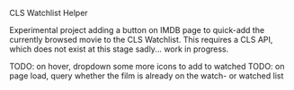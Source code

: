 CLS Watchlist Helper

Experimental project adding a button on IMDB page to quick-add the currently
browsed movie to the CLS Watchlist. This requires a CLS API, which does not
exist at this stage sadly... work in progress.

TODO: on hover, dropdown some more icons to add to watched
TODO: on page load, query whether the film is already on the watch- or watched list


